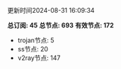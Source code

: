 更新时间2024-08-31 16:09:34

**总订阅: 45**
**总节点: 693**
**有效节点: 172**
- trojan节点: 5
- ss节点: 20
- v2ray节点: 147
